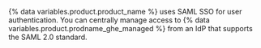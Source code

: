 {% data variables.product.product_name %} uses SAML SSO for user authentication. You can centrally manage access to {% data variables.product.prodname_ghe_managed %} from an IdP that supports the SAML 2.0 standard.